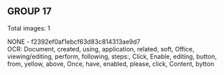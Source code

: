 ## GROUP 17
Total images: 1  

NONE - f2392ef0af1ebcf63d83c814313ae9d7  
OCR: Document, created, using, application, related, soft, Office, viewing/editing, perform, following, steps:, Click, Enable, editing, button, from, yellow, above, Once, have, enabled, please, click, Content, bytton  

